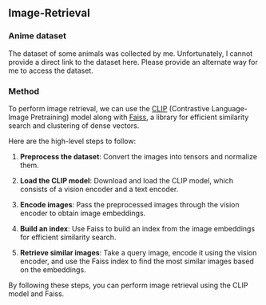 ## Image-Retrieval

### Anime dataset

The dataset of some animals was collected by me. Unfortunately, I cannot provide a direct link to the dataset here. Please provide an alternate way for me to access the dataset.

### Method

To perform image retrieval, we can use the [CLIP](https://github.com/openai/CLIP) (Contrastive Language-Image Pretraining) model along with [Faiss]([Faiss](https://github.com/facebookresearch/faiss)), a library for efficient similarity search and clustering of dense vectors.

Here are the high-level steps to follow:

1. **Preprocess the dataset**: Convert the images into tensors and normalize them.

2. **Load the CLIP model**: Download and load the CLIP model, which consists of a vision encoder and a text encoder.

3. **Encode images**: Pass the preprocessed images through the vision encoder to obtain image embeddings.

4. **Build an index**: Use Faiss to build an index from the image embeddings for efficient similarity search.

5. **Retrieve similar images**: Take a query image, encode it using the vision encoder, and use the Faiss index to find the most similar images based on the embeddings.

By following these steps, you can perform image retrieval using the CLIP model and Faiss.

